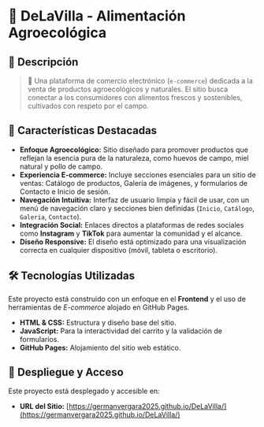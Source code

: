 # 🌾 DeLaVilla - Alimentación Agroecológica

## 📖 Descripción

> 🛒 Una plataforma de comercio electrónico (`e-commerce`) dedicada a la venta de productos agroecológicos y naturales. El sitio busca conectar a los consumidores con alimentos frescos y sostenibles, cultivados con respeto por el campo.

## 🌟 Características Destacadas

* **Enfoque Agroecológico:** Sitio diseñado para promover productos que reflejan la esencia pura de la naturaleza, como huevos de campo, miel natural y pollo de campo.
* **Experiencia E-commerce:** Incluye secciones esenciales para un sitio de ventas: Catálogo de productos, Galería de imágenes, y formularios de Contacto e Inicio de sesión.
* **Navegación Intuitiva:** Interfaz de usuario limpia y fácil de usar, con un menú de navegación claro y secciones bien definidas (`Inicio`, `Catálogo`, `Galeria`, `Contacto`).
* **Integración Social:** Enlaces directos a plataformas de redes sociales como **Instagram** y **TikTok** para aumentar la comunidad y el alcance.
* **Diseño Responsive:** El diseño está optimizado para una visualización correcta en cualquier dispositivo (móvil, tableta o escritorio).

## 🛠️ Tecnologías Utilizadas

Este proyecto está construido con un enfoque en el **Frontend** y el uso de herramientas de *E-commerce* alojado en GitHub Pages.

* **HTML & CSS:** Estructura y diseño base del sitio.
* **JavaScript:** Para la interactividad del carrito y la validación de formularios.
* **GitHub Pages:** Alojamiento del sitio web estático.

## 🚀 Despliegue y Acceso

Este proyecto está desplegado y accesible en:

* **URL del Sitio:** [https://germanvergara2025.github.io/DeLaVilla/](https://germanvergara2025.github.io/DeLaVilla/)
